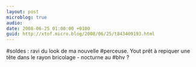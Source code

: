 ```yaml
---
layout: post
microblog: true
audio: 
date: 2008-06-25 01:00:00 +0100
guid: http://xtof.micro.blog/2008/06/25/t843409193.html
---
```

#soldes : ravi du look de ma nouvelle #perceuse. Yout prêt à repiquer une tête dans le rayon bricolage -  nocturne au #bhv ?

